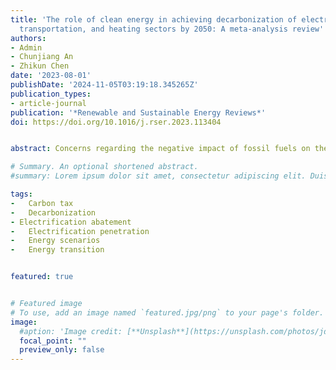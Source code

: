 ```yaml
---
title: 'The role of clean energy in achieving decarbonization of electricity generation,
  transportation, and heating sectors by 2050: A meta-analysis review'
authors:
- Admin
- Chunjiang An
- Zhikun Chen
date: '2023-08-01'
publishDate: '2024-11-05T03:19:18.345265Z'
publication_types:
- article-journal
publication: '*Renewable and Sustainable Energy Reviews*'
doi: https://doi.org/10.1016/j.rser.2023.113404


abstract: Concerns regarding the negative impact of fossil fuels on the environment have led to a global shift towards sustainable energy systems. This study reviewed recent studies on renewable energy composition and electrification abatement in 26 future scenarios of Canada. There is a trend to move from a comprehensive forecasting analysis of multiple energy sectors to a detailed transition analysis of individual sectors, providing more precise recommendations for achieving emission targets. In 2050, the shares of hydropower and nuclear power fluctuate little between scenarios, accounting for about 60% and 20%, respectively. The balance between variable renewables and natural gas remains unclear to fill the gap from the replacement of coal-fired power by 2030. The capacity demand for solar and wind under the 2050 GHG-100% scenario is doubled compared to the results of the 2050 existing policy scenario, which is beyond what is currently planned by government policies. This increased demand for renewable energy sources requires inter-provincial cooperation in electricity planning for countries with mismatches between renewable energy potential and high energy consumption areas. The result highlights the insufficient carbon price signal for coal, which is only 1/7 of that in the road transport sector, emphasizing the need for stronger carbon pricing policies to meet the targets of the Paris Agreement. This study provides valuable insights into the prospects of renewable energy and electrification abatement in Canada, highlighting the need for inter-provincial cooperation, precise transition analysis, and effective carbon pricing policies.

# Summary. An optional shortened abstract.
#summary: Lorem ipsum dolor sit amet, consectetur adipiscing elit. Duis posuere tellus ac convallis placerat. Proin tincidunt magna sed ex sollicitudin condimentum.

tags:
-	Carbon tax
-	Decarbonization
- Electrification abatement
-	Electrification penetration
-	Energy scenarios
-	Energy transition


featured: true


# Featured image
# To use, add an image named `featured.jpg/png` to your page's folder. 
image:
  #aption: 'Image credit: [**Unsplash**](https://unsplash.com/photos/jdD8gXaTZsc)'
  focal_point: ""
  preview_only: false
---
```

